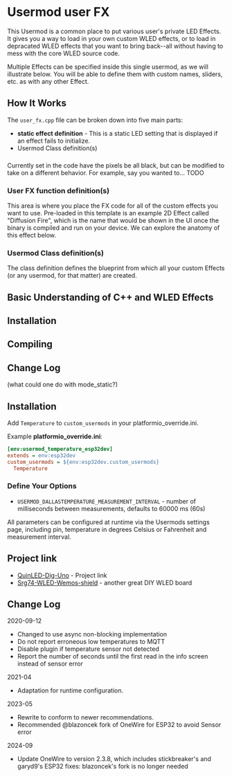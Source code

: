 # Usermod user FX

This Usermod is a common place to put various user's private LED Effects.  It gives you a way to load in your own custom WLED effects, or to load in depracated WLED effects that you want to bring back--all without having to mess with the core WLED source code.

Multiple Effects can be specified inside this single usermod, as we will illustrate below.  You will be able to define them with custom names, sliders, etc. as with any other Effect.


## How It Works

The `user_fx.cpp` file can be broken down into five main parts:
* **static effect definition** - This is a static LED setting that is displayed if an effect fails to initialize. 
* Usermod Class definition(s)
 
### 
 
Currently set in the code have the pixels be all black, but can be modified to take on a different behavior.  For example, say you wanted to...
TODO

### User FX function definition(s)
This area is where you place the FX code for all of the custom effects you want to use.
Pre-loaded in this template is an example 2D Effect called "Diffusion Fire", which is the name that would be shown in the UI once the binary is compiled and run on your device.  We can explore the anatomy of this effect below.

### Usermod Class definition(s)
The class definition defines the blueprint from which all your custom Effects (or any usermod, for that matter) are created.

## Basic Understanding of C++ and WLED Effects



## Installation

## Compiling



## Change Log


(what could one do with mode_static?)



 
## Installation

Add `Temperature` to `custom_usermods` in your platformio_override.ini.

Example **platformio_override.ini**:

```ini
[env:usermod_temperature_esp32dev]
extends = env:esp32dev
custom_usermods = ${env:esp32dev.custom_usermods} 
  Temperature
```

### Define Your Options

* `USERMOD_DALLASTEMPERATURE_MEASUREMENT_INTERVAL` - number of milliseconds between measurements, defaults to 60000 ms (60s)

All parameters can be configured at runtime via the Usermods settings page, including pin, temperature in degrees Celsius or Fahrenheit and measurement interval.

## Project link

* [QuinLED-Dig-Uno](https://quinled.info/2018/09/15/quinled-dig-uno/) - Project link
* [Srg74-WLED-Wemos-shield](https://github.com/srg74/WLED-wemos-shield) - another great DIY WLED board

## Change Log

2020-09-12

* Changed to use async non-blocking implementation
* Do not report erroneous low temperatures to MQTT
* Disable plugin if temperature sensor not detected
* Report the number of seconds until the first read in the info screen instead of sensor error

2021-04

* Adaptation for runtime configuration.

2023-05

* Rewrite to conform to newer recommendations.
* Recommended @blazoncek fork of OneWire for ESP32 to avoid Sensor error

2024-09

* Update OneWire to version 2.3.8, which includes stickbreaker's and garyd9's ESP32 fixes:
  blazoncek's fork is no longer needed
